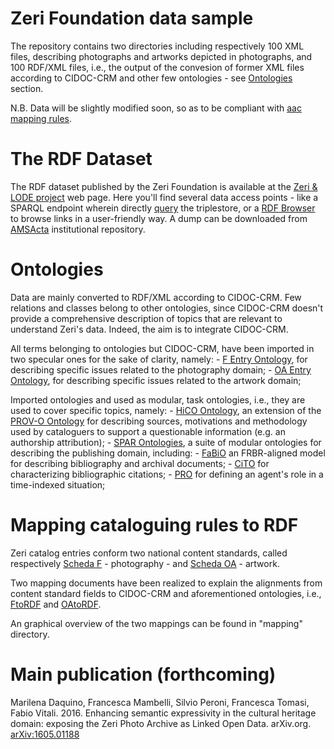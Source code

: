 # Zeri Foundation data sample

The repository contains two directories including respectively 100 XML files, describing photographs and artworks depicted in photographs, and 100 RDF/XML files, i.e., the output of the convesion of former XML files according to CIDOC-CRM and other few ontologies - see [Ontologies](#ontologies) section.

N.B. Data will be slightly modified soon, so as to be compliant with [aac mapping rules](https://aac-mappings.herokuapp.com).

# The RDF Dataset
The RDF dataset published by the Zeri Foundation is available at the [Zeri & LODE project](w3id.org/zericatalog/) web page. Here you'll find several data access points - like a SPARQL endpoint wherein directly [query](data.fondazionezeri.unibo.it/query) the triplestore, or a [RDF Browser](https://w3id.org/zericatalog/collection/zeri-photo-archive) to browse links in a user-friendly way. A dump can be downloaded from [AMSActa](http://amsacta.unibo.it/5157/) institutional repository.

# Ontologies
Data are mainly converted to RDF/XML according to CIDOC-CRM. Few relations and classes belong to other ontologies, since CIDOC-CRM doesn't provide a comprehensive description of topics that are relevant to understand Zeri's data. Indeed, the aim is to integrate CIDOC-CRM.

All terms belonging to ontologies but CIDOC-CRM, have been imported in two specular ones for the sake of clarity, namely:
	- [F Entry Ontology](http://www.essepuntato.it/2014/03/fentry), for describing specific issues related to the photography domain;
	- [OA Entry Ontology](http://purl.org/emmedi/oaentry), for describing specific issues related to the artwork domain;

Imported ontologies and used as modular, task ontologies, i.e., they are used to cover specific topics, namely:
	- [HiCO Ontology](http://purl.org/emmedi/hico), an extension of the [PROV-O Ontology](https://www.w3.org/TR/prov-o/) for describing sources, motivations and methodology used by cataloguers to support a questionable information (e.g. an authorship attribution);
	- [SPAR Ontologies](http://purl.org/spar/), a suite of modular ontologies for describing the publishing domain, including:
		- [FaBiO](http://purl.org/spar/fabio) an FRBR-aligned model for describing bibliography and archival documents;
		- [CiTO](http://purl.org/spar/cito) for characterizing bibliographic citations;
		- [PRO](http://purl.org/spar/pro) for defining an agent's role in a time-indexed situation;

# Mapping cataloguing rules to RDF
Zeri catalog entries conform two national content standards, called respectively [Scheda F](http://www.iccd.beniculturali.it/index.php?it/473/standard-catalografici/Standard/10) - photography - and [Scheda OA](http://www.iccd.beniculturali.it/index.php?it/473/standard-catalografici/Standard/29) - artwork. 

Two mapping documents have been realized to explain the alignments from content standard fields to CIDOC-CRM and aforementioned ontologies, i.e., [FtoRDF](https://dx.doi.org/10.6084/m9.figshare.3175273.v1) and [OAtoRDF](https://dx.doi.org/10.6084/m9.figshare.3175057.v1).

An graphical overview of the two mappings can be found in "mapping" directory.

# Main publication (forthcoming)
Marilena Daquino, Francesca Mambelli, Silvio Peroni, Francesca Tomasi, Fabio Vitali. 2016. Enhancing semantic expressivity in the cultural heritage domain: exposing the Zeri Photo Archive as Linked Open Data. arXiv.org. [arXiv:1605.01188](https://arxiv.org/abs/1605.01188)